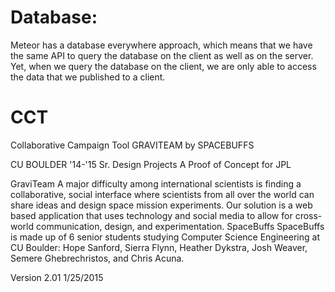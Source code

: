 # Database:

  Meteor has a database everywhere approach, which means that we have the same  API to query the database on the client as well as on the server. Yet, when we  query the database on the client, we are only able to access the data that we  published to a client. 
# CCT

Collaborative Campaign Tool
GRAVITEAM by SPACEBUFFS

CU BOULDER '14-'15 Sr. Design Projects
A Proof of Concept for JPL

GraviTeam
A major difficulty among international scientists is finding a collaborative, social interface where scientists from all over the world can share ideas and design space mission experiments. Our solution is a web based application that uses technology and social media to allow for cross-world communication, design, and experimentation.
SpaceBuffs
SpaceBuffs is made up of 6 senior students studying Computer Science Engineering at CU Boulder: Hope Sanford, Sierra Flynn, Heather Dykstra, Josh Weaver, Semere Ghebrechristos, and Chris Acuna.

Version 2.01
1/25/2015
